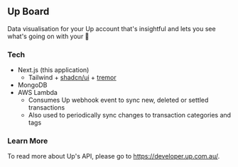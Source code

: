 ## Up Board

Data visualisation for your Up account that's insightful and lets you see what's going on with your 💸

### Tech

- Next.js (this application)
  - Tailwind + [shadcn/ui](https://ui.shadcn.com/) + [tremor](https://www.tremor.so/)
- MongoDB
- AWS Lambda
  - Consumes Up webhook event to sync new, deleted or settled transactions
  - Also used to periodically sync changes to transaction categories and tags

### Learn More

To read more about Up's API, please go to https://developer.up.com.au/.
